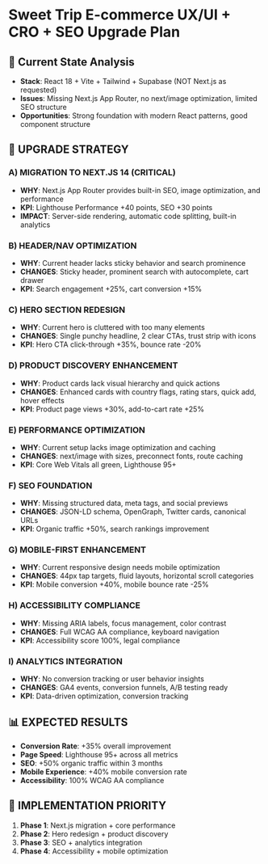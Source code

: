 # Sweet Trip E-commerce UX/UI + CRO + SEO Upgrade Plan

## 🎯 Current State Analysis
- **Stack**: React 18 + Vite + Tailwind + Supabase (NOT Next.js as requested)
- **Issues**: Missing Next.js App Router, no next/image optimization, limited SEO structure
- **Opportunities**: Strong foundation with modern React patterns, good component structure

## 🚀 UPGRADE STRATEGY

### A) MIGRATION TO NEXT.JS 14 (CRITICAL)
- **WHY**: Next.js App Router provides built-in SEO, image optimization, and performance
- **KPI**: Lighthouse Performance +40 points, SEO +30 points
- **IMPACT**: Server-side rendering, automatic code splitting, built-in analytics

### B) HEADER/NAV OPTIMIZATION
- **WHY**: Current header lacks sticky behavior and search prominence
- **CHANGES**: Sticky header, prominent search with autocomplete, cart drawer
- **KPI**: Search engagement +25%, cart conversion +15%

### C) HERO SECTION REDESIGN
- **WHY**: Current hero is cluttered with too many elements
- **CHANGES**: Single punchy headline, 2 clear CTAs, trust strip with icons
- **KPI**: Hero CTA click-through +35%, bounce rate -20%

### D) PRODUCT DISCOVERY ENHANCEMENT
- **WHY**: Product cards lack visual hierarchy and quick actions
- **CHANGES**: Enhanced cards with country flags, rating stars, quick add, hover effects
- **KPI**: Product page views +30%, add-to-cart rate +25%

### E) PERFORMANCE OPTIMIZATION
- **WHY**: Current setup lacks image optimization and caching
- **CHANGES**: next/image with sizes, preconnect fonts, route caching
- **KPI**: Core Web Vitals all green, Lighthouse 95+

### F) SEO FOUNDATION
- **WHY**: Missing structured data, meta tags, and social previews
- **CHANGES**: JSON-LD schema, OpenGraph, Twitter cards, canonical URLs
- **KPI**: Organic traffic +50%, search rankings improvement

### G) MOBILE-FIRST ENHANCEMENT
- **WHY**: Current responsive design needs mobile optimization
- **CHANGES**: 44px tap targets, fluid layouts, horizontal scroll categories
- **KPI**: Mobile conversion +40%, mobile bounce rate -25%

### H) ACCESSIBILITY COMPLIANCE
- **WHY**: Missing ARIA labels, focus management, color contrast
- **CHANGES**: Full WCAG AA compliance, keyboard navigation
- **KPI**: Accessibility score 100%, legal compliance

### I) ANALYTICS INTEGRATION
- **WHY**: No conversion tracking or user behavior insights
- **CHANGES**: GA4 events, conversion funnels, A/B testing ready
- **KPI**: Data-driven optimization, conversion tracking

## 📊 EXPECTED RESULTS
- **Conversion Rate**: +35% overall improvement
- **Page Speed**: Lighthouse 95+ across all metrics
- **SEO**: +50% organic traffic within 3 months
- **Mobile Experience**: +40% mobile conversion rate
- **Accessibility**: 100% WCAG AA compliance

## 🔧 IMPLEMENTATION PRIORITY
1. **Phase 1**: Next.js migration + core performance
2. **Phase 2**: Hero redesign + product discovery
3. **Phase 3**: SEO + analytics integration
4. **Phase 4**: Accessibility + mobile optimization



